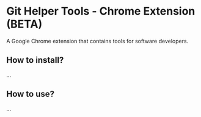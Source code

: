 # Git Helper Tools - Chrome Extension (BETA)

A Google Chrome extension that contains tools for software developers.

## How to install?
...

## How to use?
...
